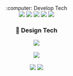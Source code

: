 <div align=center> 
  	:computer: Develop Tech
</div>
<div align=center>
	<img src="https://img.shields.io/badge/HTML-E34F26?style=flat-square&amp;logo=HTML5&amp;logoColor=white&amp;"/> <img src="https://img.shields.io/badge/CSS-1572B6?style=flat-square&amp;logo=CSS3&amp;logoColor=white&amp;"/> <img src="https://img.shields.io/badge/styled-components-DB7093?style=flat-square&amp;logo=styled-components&amp;logoColor=white&amp;"/>
	<img src="https://img.shields.io/badge/JavaScript-F7DF1E?style=flat-square&amp;logo=JavaScript&amp;logoColor=white&amp;"/> <img src="https://img.shields.io/badge/React.js-61DAFB?style=flat-square&amp;logo=React&amp;logoColor=white&amp;"/>

### :art: Design Tech
<img src="https://img.shields.io/badge/Figma-F24E1E?style=flat-square&amp;logo=Figma&amp;logoColor=white&amp;"/>

</div>
<br>
<div align=center>
	<img src="https://img.shields.io/badge/Figma-F24E1E?style=flat-square&amp;logo=Figma&amp;logoColor=white&amp;"/>
</div>
<br>
<div align=center>
	<picture>
	  <source
	    srcset="https://github-readme-stats.vercel.app/api?username=js3617&show_icons=true&theme=dark"
	    media="(prefers-color-scheme: dark)"
	  />
	  <source
	    srcset="https://github-readme-stats.vercel.app/api?username=js3617&show_icons=true"
	    media="(prefers-color-scheme: light), (prefers-color-scheme: no-preference)"
	  />
	  <img src="https://github-readme-stats.vercel.app/api?username=js3617&show_icons=true" />
	</picture>
	<img src="https://github-readme-stats.vercel.app/api/top-langs/?username=js3617&langs_count=8" />
 </div>
 <br/>
